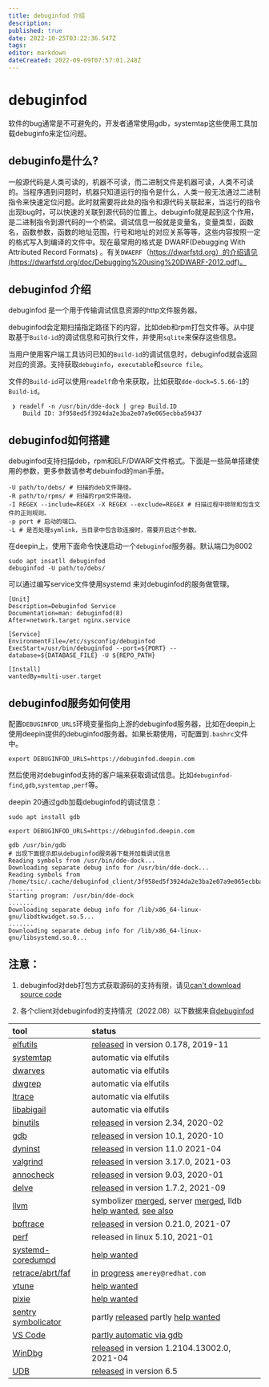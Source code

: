 ```yaml
---
title: debuginfod 介绍
description: 
published: true
date: 2022-10-25T03:22:36.547Z
tags: 
editor: markdown
dateCreated: 2022-09-09T07:57:01.248Z
---
```


# debuginfod

软件的bug通常是不可避免的，开发者通常使用gdb，systemtap这些使用工具加载debuginfo来定位问题。

## debuginfo是什么?

一般源代码是人类可读的，机器不可读，而二进制文件是机器可读，人类不可读的。当程序遇到问题时，机器只知道运行的指令是什么，人类一般无法通过二进制指令来快速定位问题。此时就需要将此处的指令和源代码关联起来，当运行的指令出现bug时，可以快速的关联到源代码的位置上。debuginfo就是起到这个作用，是二进制指令到源代码的一个桥梁。调试信息一般就是变量名，变量类型，函数名，函数参数，函数的地址范围，行号和地址的对应关系等等，这些内容按照一定的格式写入到编译的文件中。现在最常用的格式是 DWARF(Debugging With Attributed Record Formats) 。有关`DWAERF`（https://dwarfstd.org）的介绍请见(https://dwarfstd.org/doc/Debugging%20using%20DWARF-2012.pdf)。



## debuginfod 介绍

   debuginfod 是一个用于传输调试信息资源的http文件服务器。

   debuginfod会定期扫描指定路径下的内容，比如deb和rpm打包文件等。从中提取基于`Build-id`的调试信息和可执行文件，并使用`sqlite`来保存这些信息。

   当用户使用客户端工具访问已知的`Build-id`的调试信息时，debuginfod就会返回对应的资源。支持获取`debuginfo`，`executable`和`source file`。

   文件的`Build-id`可以使用`readelf`命令来获取，比如获取`dde-dock=5.5.66-1`的`Build-id`。

   ```shell
    ❯ readelf -n /usr/bin/dde-dock | grep Build.ID
       Build ID: 3f958ed5f3924da2e3ba2e07a9e065ecbba59437
   ```

   

## debuginfod如何搭建

   debuginfod支持扫描deb，rpm和ELF/DWARF文件格式。下面是一些简单搭建使用的参数，更多参数请参考debuinfod的man手册。

   ```
   -U path/to/debs/ # 扫描的deb文件路径。
   -R path/to/rpms/ # 扫描的rpm文件路径。
   -I REGEX --include=REGEX -X REGEX --exclude=REGEX # 扫描过程中排除和包含文件的正则规则。
   -p port # 启动的端口。
   -L # 是否处理symlink，当目录中包含软连接时，需要开启这个参数。
   ```

   在deepin上，使用下面命令快速启动一个`debuginfod`服务器。默认端口为8002

   ```shell
   sudo apt insatll debuginfod
   debuginfod -U path/to/debs/
   ```

   可以通过编写service文件使用systemd 来对debuginfod的服务做管理。

   ```
   [Unit]
   Description=Debuginfod Service
   Documentation=man: debuginfod(8)
   After=network.target nginx.service
   
   [Service]
   EnvironmentFile=/etc/sysconfig/debuginfod
   ExecStart=/usr/bin/debuginfod --port=${PORT} --database=${DATABASE_FILE} -U ${REPO_PATH}
   
   [Install]
   wantedBy=multi-user.target
   ```

   

## debuginfod服务如何使用

   配置`DEBUGINFOD_URLS`环境变量指向上游的debuginfod服务器，比如在deepin上使用deepin提供的debuginfod服务器。如果长期使用，可配置到`.bashrc`文件中。

   ```shell
   export DEBUGINFOD_URLS=https://debuginfod.deepin.com
   ```

   然后使用对debuginfod支持的客户端来获取调试信息。比如`debuginfod-find`,`gdb`,`systemtap` ,`perf`等。

   deepin 20通过gdb加载debuginfod的调试信息：

   ```shell
   sudo apt install gdb
   
   export DEBUGINFOD_URLS=https://debuginfod.deepin.com
   
   gdb /usr/bin/gdb
   # 出现下面提示即从debuginfod服务器下载并加载调试信息
   Reading symbols from /usr/bin/dde-dock...
   Downloading separate debug info for /usr/bin/dde-dock...
   Reading symbols from /home/tsic/.cache/debuginfod_client/3f958ed5f3924da2e3ba2e07a9e065ecbba59437/debuginfo...
   .......
   Starting program: /usr/bin/dde-dock
   .......
   Downloading separate debug info for /lib/x86_64-linux-gnu/libdtkwidget.so.5...
   .......
   Downloading separate debug info for /lib/x86_64-linux-gnu/libsystemd.so.0...
   ```
## 注意：
1.  debuginfod对deb打包方式获取源码的支持有限，请见[can't download source code](https://wiki.debian.org/Debuginfod#The_service_isn.27t_working.21__I_can.27t_download_the_source_code_while_debugging_a_package.21)

2.  各个client对debuginfod的支持情况（2022.08）以下数据来自[debuginfod](https://sourceware.org/elfutils/Debuginfod.html)

| tool                                                         | status                                                       |
| :----------------------------------------------------------- | :----------------------------------------------------------- |
| [elfutils](https://sourceware.org/elfutils/index.html)       | [released](https://sourceware.org/ml/elfutils-devel/2019-q4/msg00219.html) in version 0.178, 2019-11 |
| [systemtap](https://sourceware.org/systemtap/)               | automatic via elfutils                                       |
| [dwarves](https://github.com/acmel/dwarves)                  | automatic via elfutils                                       |
| [dwgrep](https://pmachata.github.io/dwgrep/)                 | automatic via elfutils                                       |
| [ltrace](https://gitlab.com/cespedes/ltrace)                 | automatic via elfutils                                       |
| [libabigail](https://sourceware.org/libabigail/)             | automatic via elfutils                                       |
| [binutils](https://sourceware.org/binutils/)                 | [released](https://sourceware.org/ml/binutils/2020-02/msg00006.html) in version 2.34, 2020-02 |
| [gdb](https://sourceware.org/gdb/)                           | [released](https://lists.gnu.org/archive/html/info-gnu/2020-10/msg00009.html) in version 10.1, 2020-10 |
| [dyninst](https://www.dyninst.org/dyninst)                   | [released](https://github.com/dyninst/dyninst/pull/736) in version 11.0 2021-04 |
| [valgrind](https://www.valgrind.org/)                        | [released](https://sourceware.org/git/?p=valgrind.git;a=commit;h=fd4e3fb0ffa3f751f0e7f2e7f4639d4c3773305d) in version 3.17.0, 2021-03 |
| [annocheck](https://fedoraproject.org/wiki/Toolchain/Watermark) | [released](https://sourceware.org/git/?p=annobin.git;a=commitdiff;h=3d27b86eb088bd23c5908a9d78c733417ade79be) in version 9.03, 2020-01 |
| [delve](https://github.com/go-delve/delve)                   | [released](https://github.com/go-delve/delve/pull/2670) in version 1.7.2, 2021-09 |
| [llvm](https://llvm.org/)                                    | symbolizer [merged](https://reviews.llvm.org/D113717), server [merged](https://reviews.llvm.org/D114846), lldb [help wanted](https://reviews.llvm.org/D75750), [see also](https://github.com/schultetwin1/gdbundle-debuginfod) |
| [bpftrace](https://github.com/iovisor/bpftrace)              | [released](https://github.com/iovisor/bpftrace/issues/1774) in version 0.21.0, 2021-07 |
| [perf](https://perf.wiki.kernel.org/index.php/Main_Page)     | released in linux 5.10, 2021-01                              |
| [systemd-coredumpd](https://www.freedesktop.org/software/systemd/man/systemd-coredump.html) | [help wanted](https://github.com/systemd/systemd/issues/14711) |
| [retrace/abrt/faf](https://github.com/abrt/faf/wiki/Retracing) | [in](https://github.com/abrt/faf/issues/952) [progress](https://github.com/abrt/faf/issues/951) `amerey@redhat.com` |
| [vtune](https://software.intel.com/content/www/us/en/develop/tools/oneapi/components/vtune-profiler.html) | [help wanted](https://community.intel.com/t5/Intel-oneAPI-Base-Toolkit/RFE-debuginfo-access-linux-via-debuginfod-protocol/m-p/1252914#M1032) |
| [pixie](https://pixielabs.ai/)                               | [help wanted](https://github.com/pixie-labs/pixie/issues/262) |
| [sentry symbolicator](https://sentry.io/)                    | partly [released](https://github.com/getsentry/symbolicator/pull/142) partly [help wanted](https://github.com/getsentry/symbolicator/issues/445) |
| [VS Code](https://code.visualstudio.com/)                    | [partly automatic via gdb](https://github.com/microsoft/MIEngine/issues/1142) |
| [WinDbg](https://docs.microsoft.com/en-us/windows-hardware/drivers/debugger/debugger-download-tools) | [released](https://docs.microsoft.com/en-us/windows-hardware/drivers/debugger/source-code-extended-access) in version 1.2104.13002.0, 2021-04 |
| [UDB](https://undo.io/)                                      | [released](https://docs.undo.io/) in version 6.5             |
